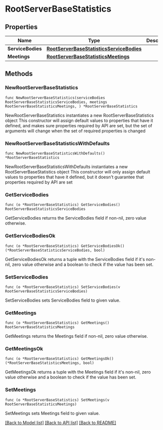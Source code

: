 # RootServerBaseStatistics

## Properties

Name | Type | Description | Notes
------------ | ------------- | ------------- | -------------
**ServiceBodies** | [**RootServerBaseStatisticsServiceBodies**](RootServerBaseStatisticsServiceBodies.md) |  | 
**Meetings** | [**RootServerBaseStatisticsMeetings**](RootServerBaseStatisticsMeetings.md) |  | 

## Methods

### NewRootServerBaseStatistics

`func NewRootServerBaseStatistics(serviceBodies RootServerBaseStatisticsServiceBodies, meetings RootServerBaseStatisticsMeetings, ) *RootServerBaseStatistics`

NewRootServerBaseStatistics instantiates a new RootServerBaseStatistics object
This constructor will assign default values to properties that have it defined,
and makes sure properties required by API are set, but the set of arguments
will change when the set of required properties is changed

### NewRootServerBaseStatisticsWithDefaults

`func NewRootServerBaseStatisticsWithDefaults() *RootServerBaseStatistics`

NewRootServerBaseStatisticsWithDefaults instantiates a new RootServerBaseStatistics object
This constructor will only assign default values to properties that have it defined,
but it doesn't guarantee that properties required by API are set

### GetServiceBodies

`func (o *RootServerBaseStatistics) GetServiceBodies() RootServerBaseStatisticsServiceBodies`

GetServiceBodies returns the ServiceBodies field if non-nil, zero value otherwise.

### GetServiceBodiesOk

`func (o *RootServerBaseStatistics) GetServiceBodiesOk() (*RootServerBaseStatisticsServiceBodies, bool)`

GetServiceBodiesOk returns a tuple with the ServiceBodies field if it's non-nil, zero value otherwise
and a boolean to check if the value has been set.

### SetServiceBodies

`func (o *RootServerBaseStatistics) SetServiceBodies(v RootServerBaseStatisticsServiceBodies)`

SetServiceBodies sets ServiceBodies field to given value.


### GetMeetings

`func (o *RootServerBaseStatistics) GetMeetings() RootServerBaseStatisticsMeetings`

GetMeetings returns the Meetings field if non-nil, zero value otherwise.

### GetMeetingsOk

`func (o *RootServerBaseStatistics) GetMeetingsOk() (*RootServerBaseStatisticsMeetings, bool)`

GetMeetingsOk returns a tuple with the Meetings field if it's non-nil, zero value otherwise
and a boolean to check if the value has been set.

### SetMeetings

`func (o *RootServerBaseStatistics) SetMeetings(v RootServerBaseStatisticsMeetings)`

SetMeetings sets Meetings field to given value.



[[Back to Model list]](../README.md#documentation-for-models) [[Back to API list]](../README.md#documentation-for-api-endpoints) [[Back to README]](../README.md)


